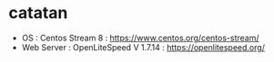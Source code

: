 # catatan
  - OS          : Centos Stream 8           : https://www.centos.org/centos-stream/
  - Web Server  : OpenLiteSpeed V 1.7.14    : https://openlitespeed.org/
